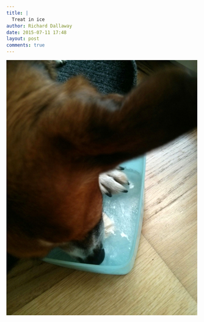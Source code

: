 ```yaml
---
title: |
  Treat in ice
author: Richard Dallaway
date: 2015-07-11 17:48
layout: post
comments: true
---
```


<div><a href="/media/tp_IMG_20150711_174712.jpg"><img src="/media/tp_thumb_IMG_20150711_174712.jpg" width="500" height="667"/></a></div>


  
      